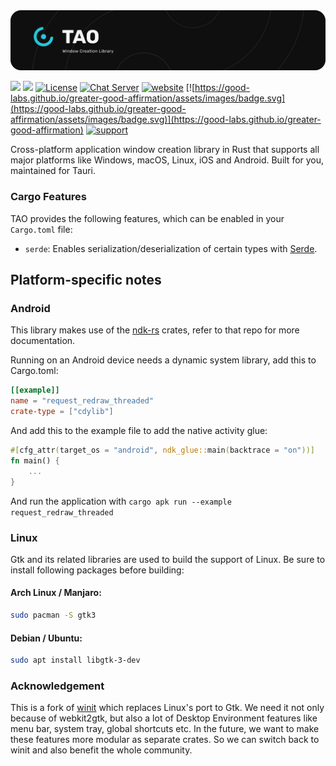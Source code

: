 <img src=".github/splash.png" alt="TAO - Window Creation Library" />

[![](https://img.shields.io/crates/v/tao?style=flat-square)](https://crates.io/crates/tao)
[![](https://img.shields.io/docsrs/tao?style=flat-square)](https://docs.rs/tao/)
[![License](https://img.shields.io/badge/License-Apache%202-green.svg)](https://opencollective.com/tauri)
[![Chat Server](https://img.shields.io/badge/chat-discord-7289da.svg)](https://discord.gg/SpmNs4S)
[![website](https://img.shields.io/badge/website-tauri.app-purple.svg)](https://tauri.app)
[![https://good-labs.github.io/greater-good-affirmation/assets/images/badge.svg](https://good-labs.github.io/greater-good-affirmation/assets/images/badge.svg)](https://good-labs.github.io/greater-good-affirmation)
[![support](https://img.shields.io/badge/sponsor-Open%20Collective-blue.svg)](https://opencollective.com/tauri)

Cross-platform application window creation library in Rust that supports all major platforms like
Windows, macOS, Linux, iOS and Android. Built for you, maintained for Tauri.

### Cargo Features

TAO provides the following features, which can be enabled in your `Cargo.toml` file:

- `serde`: Enables serialization/deserialization of certain types with [Serde](https://crates.io/crates/serde).

## Platform-specific notes

### Android

This library makes use of the [ndk-rs](https://github.com/rust-windowing/android-ndk-rs) crates, refer to that repo for more documentation.

Running on an Android device needs a dynamic system library, add this to Cargo.toml:

```toml
[[example]]
name = "request_redraw_threaded"
crate-type = ["cdylib"]
```

And add this to the example file to add the native activity glue:

```rust
#[cfg_attr(target_os = "android", ndk_glue::main(backtrace = "on"))]
fn main() {
    ...
}
```

And run the application with `cargo apk run --example request_redraw_threaded`

### Linux

Gtk and its related libraries are used to build the support of Linux. Be sure to install following packages before building:

#### Arch Linux / Manjaro:

```bash
sudo pacman -S gtk3
```

#### Debian / Ubuntu:

```bash
sudo apt install libgtk-3-dev
```

### Acknowledgement

This is a fork of [winit](https://crates.io/crates/winit) which replaces Linux's port to Gtk.
We need it not only because of webkit2gtk, but also a lot of Desktop Environment features like menu bar, system tray, global shortcuts etc.
In the future, we want to make these features more modular as separate crates. So we can switch back to winit and also benefit the whole community.
